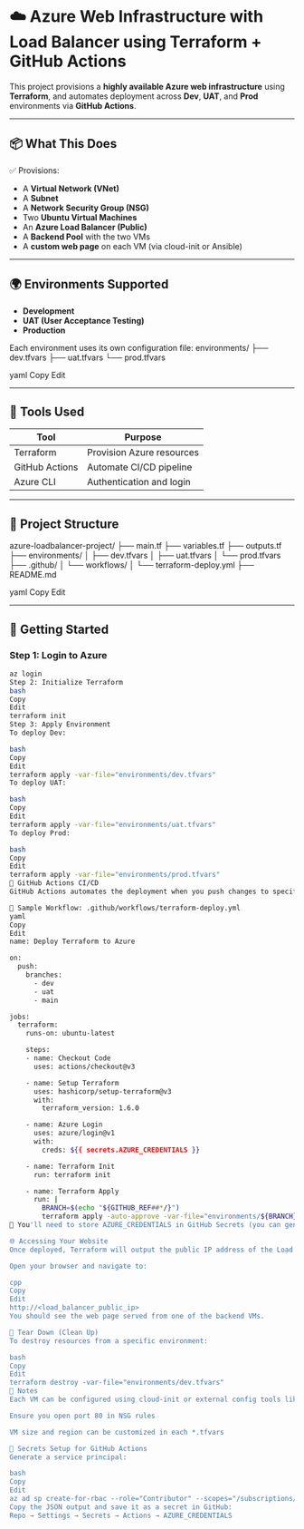 # ☁️ Azure Web Infrastructure with Load Balancer using Terraform + GitHub Actions

This project provisions a **highly available Azure web infrastructure** using **Terraform**, and automates deployment across **Dev**, **UAT**, and **Prod** environments via **GitHub Actions**.

---

## 📦 What This Does

✅ Provisions:

- A **Virtual Network (VNet)**  
- A **Subnet**  
- A **Network Security Group (NSG)**  
- Two **Ubuntu Virtual Machines**  
- An **Azure Load Balancer (Public)**  
- A **Backend Pool** with the two VMs  
- A **custom web page** on each VM (via cloud-init or Ansible)

---

## 🌍 Environments Supported

- **Development**
- **UAT (User Acceptance Testing)**
- **Production**

Each environment uses its own configuration file:
environments/
├── dev.tfvars
├── uat.tfvars
└── prod.tfvars

yaml
Copy
Edit

---

## 🔧 Tools Used

| Tool         | Purpose                              |
|--------------|--------------------------------------|
| Terraform    | Provision Azure resources            |
| GitHub Actions | Automate CI/CD pipeline             |
| Azure CLI    | Authentication and login             |

---

## 📁 Project Structure

azure-loadbalancer-project/
├── main.tf
├── variables.tf
├── outputs.tf
├── environments/
│ ├── dev.tfvars
│ ├── uat.tfvars
│ └── prod.tfvars
├── .github/
│ └── workflows/
│ └── terraform-deploy.yml
├── README.md

yaml
Copy
Edit

---

## 🚀 Getting Started

### Step 1: Login to Azure

```bash
az login
Step 2: Initialize Terraform
bash
Copy
Edit
terraform init
Step 3: Apply Environment
To deploy Dev:

bash
Copy
Edit
terraform apply -var-file="environments/dev.tfvars"
To deploy UAT:

bash
Copy
Edit
terraform apply -var-file="environments/uat.tfvars"
To deploy Prod:

bash
Copy
Edit
terraform apply -var-file="environments/prod.tfvars"
🤖 GitHub Actions CI/CD
GitHub Actions automates the deployment when you push changes to specific branches like dev, uat, or main.

📂 Sample Workflow: .github/workflows/terraform-deploy.yml
yaml
Copy
Edit
name: Deploy Terraform to Azure

on:
  push:
    branches:
      - dev
      - uat
      - main

jobs:
  terraform:
    runs-on: ubuntu-latest

    steps:
    - name: Checkout Code
      uses: actions/checkout@v3

    - name: Setup Terraform
      uses: hashicorp/setup-terraform@v3
      with:
        terraform_version: 1.6.0

    - name: Azure Login
      uses: azure/login@v1
      with:
        creds: ${{ secrets.AZURE_CREDENTIALS }}

    - name: Terraform Init
      run: terraform init

    - name: Terraform Apply
      run: |
        BRANCH=$(echo "${GITHUB_REF##*/}")
        terraform apply -auto-approve -var-file="environments/${BRANCH}.tfvars"
🧠 You'll need to store AZURE_CREDENTIALS in GitHub Secrets (you can generate it via az ad sp create-for-rbac).

🌐 Accessing Your Website
Once deployed, Terraform will output the public IP address of the Load Balancer.

Open your browser and navigate to:

cpp
Copy
Edit
http://<load_balancer_public_ip>
You should see the web page served from one of the backend VMs.

🧹 Tear Down (Clean Up)
To destroy resources from a specific environment:

bash
Copy
Edit
terraform destroy -var-file="environments/dev.tfvars"
📌 Notes
Each VM can be configured using cloud-init or external config tools like Ansible

Ensure you open port 80 in NSG rules

VM size and region can be customized in each *.tfvars

🔐 Secrets Setup for GitHub Actions
Generate a service principal:

bash
Copy
Edit
az ad sp create-for-rbac --role="Contributor" --scopes="/subscriptions/<subscription_id>" --sdk-auth
Copy the JSON output and save it as a secret in GitHub:
Repo → Settings → Secrets → Actions → AZURE_CREDENTIALS

